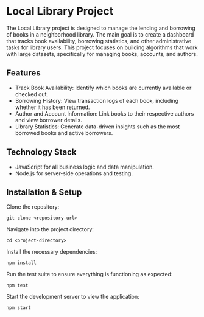 # Local Library Project
The Local Library project is designed to manage the lending and borrowing of books in a neighborhood library. The main goal is to create a dashboard that tracks book availability, borrowing statistics, and other administrative tasks for library users. This project focuses on building algorithms that work with large datasets, specifically for managing books, accounts, and authors.

## Features
* Track Book Availability: Identify which books are currently available or checked out.
* Borrowing History: View transaction logs of each book, including whether it has been returned.
* Author and Account Information: Link books to their respective authors and view borrower details.
* Library Statistics: Generate data-driven insights such as the most borrowed books and active borrowers.

## Technology Stack
* JavaScript for all business logic and data manipulation.
* Node.js for server-side operations and testing.

## Installation & Setup

Clone the repository:

```
git clone <repository-url>
```

Navigate into the project directory:

```
cd <project-directory>
```

Install the necessary dependencies:

```
npm install
```

Run the test suite to ensure everything is functioning as expected:

```
npm test
```
Start the development server to view the application:

```
npm start
```
